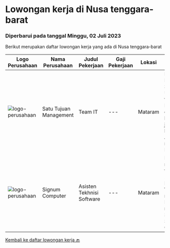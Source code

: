 
  # Lowongan kerja di Nusa tenggara-barat

  ### Diperbarui pada tanggal Minggu, 02 Juli 2023

  Berikut merupakan daftar lowongan kerja yang ada di Nusa tenggara-barat

  |Logo Perusahaan | Nama Perusahaan | Judul Pekerjaan | Gaji Pekerjaan | Lokasi | Deskripsi | Tanggal diunggah | Pranala |
  | -------------- | --------------- | --------------- | --------- | --------- | -------------- | ------- | ----------- |
  |![logo-perusahaan](https://i.ibb.co/sqvTCh9/112815900-stock-vector-no-image-available-icon-flat-vector.webp)|Satu Tujuan Management|Team IT|---|Mataram|Kualifikasi Minimal lulusan S1 sederajat Umur 25 - 30 tahun Berpengalaman dan bertanggung jawab Bisa bekerja team Aktif bersosial media (IG, Facebook,...|Kamis, 08 Juni 2023|https://www.jobstreet.co.id/id/job/team-it-4364444?token=0~66c35231-26c5-4952-a4fe-8bfe9c43353b&sectionRank=1&jobId=jobstreet-id-job-4364444|
|![logo-perusahaan](https://i.ibb.co/sqvTCh9/112815900-stock-vector-no-image-available-icon-flat-vector.webp)|Signum Computer|Asisten Tekhnisi Software|---|Mataram|Kualifikasi Usia minimal 18 tahun maksimal 20 tahun Mengerti Windows dan mau belajar Pendidikan minimal SMA/SMK/MA Sederajat Fresh Graduate...|Jumat, 02 Juni 2023|https://www.jobstreet.co.id/id/job/asisten-tekhnisi-software-4356474?token=0~66c35231-26c5-4952-a4fe-8bfe9c43353b&sectionRank=2&jobId=jobstreet-id-job-4356474|


  [Kembali ke daftar lowongan kerja 🔙](../README.md#daftar-lowongan-kerja)
  